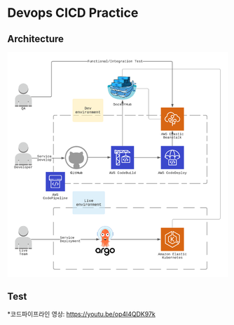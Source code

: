 # Devops CICD Practice


## Architecture
![Architecture](images/amazon-eks-argocd.png)


## Test
*코드파이프라인 영상: <https://youtu.be/op4l4QDK97k>
